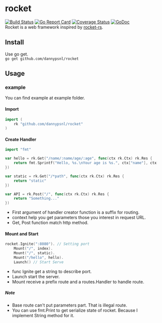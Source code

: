 # rocket
[![Build Status](https://travis-ci.org/dannypsnl/rocket.svg?branch=master)](https://travis-ci.org/dannypsnl/rocket)
[![Go Report Card](https://goreportcard.com/badge/github.com/dannypsnl/rocket)](https://goreportcard.com/report/github.com/dannypsnl/rocket)
[![Coverage Status](https://coveralls.io/repos/github/dannypsnl/rocket/badge.svg?branch=master)](https://coveralls.io/github/dannypsnl/rocket?branch=master)
[![GoDoc](https://godoc.org/github.com/dannypsnl/rocket?status.svg)](https://godoc.org/github.com/dannypsnl/rocket)<br>
Rocket is a web framework inspired by [rocket-rs](https://github.com/SergioBenitez/Rocket).
## Install
Use go get.<br>
`go get github.com/dannypsnl/rocket`
## Usage
### example
You can find example at example folder.
#### Import
```go
import (
    rk "github.com/dannypsnl/rocket"
)
```
#### Create Handler
```go
import "fmt"

var hello = rk.Get("/name/:name/age/:age", func(ctx rk.Ctx) rk.Res {
    return fmt.Sprintf("Hello, %s.\nYour age is %s.", ctx["name"], ctx["age"])
})

var static = rk.Get("/*path", func(ctx rk.Ctx) rk.Res {
    return "static"
})

var API = rk.Post("/", func(ctx rk.Ctx) rk.Res {
    return "Something..."
})
```
- First argument of handler creator function is a suffix for routing.
- context help you get parameters those you interest in request URL.
- Get, Post function match http method.
#### Mount and Start
```go
rocket.Ignite(":8080"). // Setting port
    Mount("/", index).
    Mount("/", static).
    Mount("/hello", hello).
    Launch() // Start Serve
```
- func Ignite get a string to describe port.
- Launch start the server.
- Mount receive a prefix route and a routes.Handler to handle route.
##### Note
- Base route can't put parameters part. That is illegal route.
- You can use fmt.Print to get serialize state of rocket. Because I implement String method for it.
